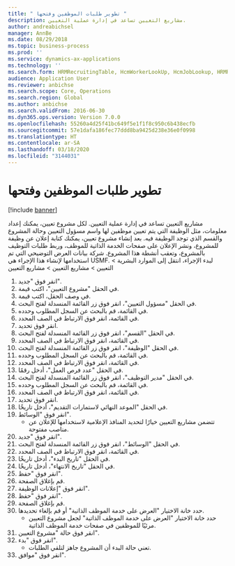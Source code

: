```yaml
---
title: " تطوير طلبات الموظفين وفتحها "
description: مشاريع التعيين تساعد في إدارة عملية التعيين.
author: andreabichsel
manager: AnnBe
ms.date: 08/29/2018
ms.topic: business-process
ms.prod: ''
ms.service: dynamics-ax-applications
ms.technology: ''
ms.search.form: HRMRecruitingTable, HcmWorkerLookUp, HcmJobLookup, HRMRecruitingMedia, HRMRecruitingJobAd
audience: Application User
ms.reviewer: anbichse
ms.search.scope: Core, Operations
ms.search.region: Global
ms.author: anbichse
ms.search.validFrom: 2016-06-30
ms.dyn365.ops.version: Version 7.0.0
ms.openlocfilehash: 55260a4d25f41bc649f5e1f1f8c950c6b438ecfb
ms.sourcegitcommit: 57e1dafa186fec77ddd8ba9425d238e36e0f0998
ms.translationtype: HT
ms.contentlocale: ar-SA
ms.lasthandoff: 03/18/2020
ms.locfileid: "3144031"
---
```

# <a name="develop-and-open-job-requisition"></a> تطوير طلبات الموظفين وفتحها 

[!include [banner](../../includes/banner.md)]

مشاريع التعيين تساعد في إدارة عملية التعيين. لكل مشروع تعيين، يمكنك إعداد معلومات، مثل الوظيفة التي يتم تعيين موظفين لها واسم مسؤول التعيين‬ وحالة المشروع والقسم الذي توجد الوظيفة فيه. بعد إنشاء مشروع تعيين، يمكنك كتابة إعلان عن وظيفة للمشروع، ونشر الإعلان على صفحات الخدمة الذاتية للموظف، وربط طلبات التوظيف بالمشروع، وتعقب أنشطة هذا المشروع. شركة بيانات العرض التوضيحي التي تم استخدامها لإنشاء هذا الإجراء هي USMF. لبدء الإجراء، انتقل إلى الموارد البشرية > التعيين > مشاريع التعيين > مشاريع التعيين

1. انقر فوق "جديد".
2. في الحقل "مشروع التعيين"، اكتب قيمة.
3. في وصف الحقل، اكتب قيمة.
4. في الحقل "مسؤول التعيين"، انقر فوق زر القائمة المنسدلة لفتح البحث.
5. في القائمة، قم بالبحث عن السجل المطلوب وحدده.
6. في القائمة، انقر فوق الارتباط في الصف المحدد.
7. انقر فوق تحديد.
8. في الحقل "القسم"، انقر فوق زر القائمة المنسدلة لفتح البحث.
9. في القائمة، انقر فوق الارتباط في الصف المحدد.
10. في الحقل "الوظيفة"، انقر فوق زر القائمة المنسدلة لفتح البحث.
11. في القائمة، قم بالبحث عن السجل المطلوب وحدده.
12. في القائمة، انقر فوق الارتباط في الصف المحدد.
13. في الحقل "عدد فرص العمل‬"، أدخل رقمًا.
14. في الحقل "مدير التوظيف‬"، انقر فوق زر القائمة المنسدلة لفتح البحث.
15. في القائمة، قم بالبحث عن السجل المطلوب وحدده.
16. في القائمة، انقر فوق الارتباط في الصف المحدد.
17. انقر فوق تحديد.
18. في الحقل "الموعد النهائي لاستمارات التقديم‬"، أدخل تاريخًا.
19. انقر فوق "الوسائط‬".
    * تتضمن مشاريع التعيين خيارًا لتحديد المنافذ الإعلامية لاستخدامها للإعلان عن مناصب مفتوحة.  
20. انقر فوق "جديد".
21. في الحقل "الوسائط"، انقر فوق زر القائمة المنسدلة لفتح البحث.
22. في القائمة، انقر فوق الارتباط في الصف المحدد.
23. في الحقل "تاريخ البدء"، أدخل تاريخًا.
24. في الحقل "تاريخ الانتهاء"، أدخل تاريخًا.
25. انقر فوق "حفظ".
26. قم بإغلاق الصفحة.
27. انقر فوق "إعلانات الوظيفة".
28. انقر فوق "حفظ".
29. قم بإغلاق الصفحة.
30. حدد خانة الاختيار "العرض على خدمة الموظف الذاتية‬" أو قم بإلغاء تحديدها.
    * حدد خانة الاختيار "العرض على خدمة الموظف الذاتية‬" لجعل مشروع التعيين مرئيًا للموظفين في صفحات خدمة الموظف الذاتية‬.  
31. انقر فوق حالة "مشروع التعيين".
32. انقر فوق "بدء".
    * تعني حالة البدء أن المشروع جاهز لتلقي الطلبات.  
33. انقر فوق "موافق".

